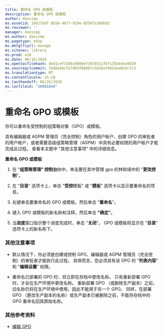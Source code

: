 ```yaml
---
title: 重命名 GPO 或模板
description: 重命名 GPO 或模板
author: dansimp
ms.assetid: 19d17ddf-8b58-4677-929e-9550fa388b93
ms.reviewer: ''
manager: dansimp
ms.author: dansimp
ms.pagetype: mdop
ms.mktglfcycl: manage
ms.sitesec: library
ms.prod: w10
ms.date: 06/16/2016
ms.openlocfilehash: 44d1cef33d8c0004ef3639311fbf135b4dea9d39
ms.sourcegitcommit: 354664bc527d93f80687cd2eba70d1eea024c7c3
ms.translationtype: MT
ms.contentlocale: zh-CN
ms.lasthandoff: 06/26/2020
ms.locfileid: "10801848"
---
```

# 重命名 GPO 或模板


你可以重命名受控制的组策略对象（GPO）或模板。

具有编辑器或 AGPM 管理员（完全控制）角色的用户帐户、创建 GPO 的审批者的用户帐户，或者需要高级组策略管理（AGPM）中具有必要权限的用户帐户才能完成此过程。 查看本主题中 "其他注意事项" 中的详细信息。

**重命名 GPO 或模板**

1.  在 "**组策略管理" 控制台**树中，单击要在其中管理 gpo 的林和域中的 "**更改控制**"。

2.  在 "**目录**" 选项卡上，单击 "**受控**模板" 或 "**模板**" 选项卡以显示要重命名的项目。

3.  右键单击要重命名的 GPO 或模板，然后单击 "**重命名**"。

4.  键入 GPO 或模板的新名称和注释，然后单击 **"确定"**。

5.  当**进度**窗口指示整个进度完成时，单击 "**关闭**"。 GPO 或模板将显示在 "**目录**" 选项卡上的新名称下。

### 其他注意事项

-   默认情况下，你必须是创建或控制 GPO、编辑器或 AGPM 管理员（完全控制）的审批者才能执行此过程。 具体而言，您必须具有该 GPO 的 "**列表内容**" 和 "**编辑设置**" 权限。

-   重命名已部署的 GPO 时，将立即在存档中更改名称。 只有重新部署 GPO 时，才会在生产环境中更改名称。 重新部署 GPO （或删除生产副本）之前，旧名称仍将在生产环境中使用，因此不能用于另一个 GPO。 同样，在部署 GPO （更改生产副本的名称）或生产副本已被删除之前，不能将存档中的 GPO 重命名回其原始名称。

### 其他参考资料

-   [编辑 GPO](editing-a-gpo-agpm30ops.md)

 

 





